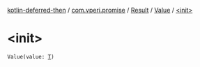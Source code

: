 [kotlin-deferred-then](../../../index.md) / [com.vperi.promise](../../index.md) / [Result](../index.md) / [Value](index.md) / [&lt;init&gt;](./-init-.md)

# &lt;init&gt;

`Value(value: `[`T`](index.md#T)`)`